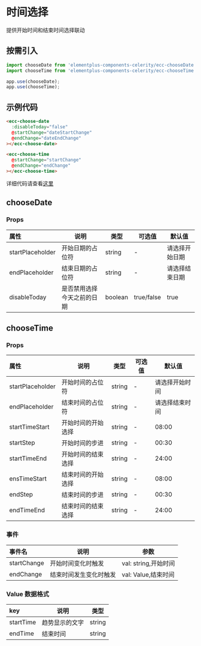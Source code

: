 # 时间选择

提供开始时间和结束时间选择联动

## 按需引入

```js
import chooseDate from 'elementplus-components-celerity/ecc-chooseDate';
import chooseTime from 'elementplus-components-celerity/ecc-chooseTime';

app.use(chooseDate);
app.use(chooseTime);
```

## 示例代码

```html
<ecc-choose-date
  :disableToday="false"
  @startChange="dateStartChange"
  @endChange="dateEndChange"
></ecc-choose-date>

<ecc-choose-time
  @startChange="startChange"
  @endChange="endChange"
></ecc-choose-time>
```

详细代码请查看[这里]()

## chooseDate

### Props

| 属性             | 说明                       | 类型    | 可选值     | 默认值         |
| :--------------- | -------------------------- | ------- | ---------- | -------------- |
| startPlaceholder | 开始日期的占位符           | string  | -          | 请选择开始日期 |
| endPlaceholder   | 结束日期的占位符           | string  | -          | 请选择结束日期 |
| disableToday     | 是否禁用选择今天之前的日期 | boolean | true/false | true           |

## chooseTime

### Props

| 属性             | 说明               | 类型   | 可选值 | 默认值         |
| :--------------- | ------------------ | ------ | ------ | -------------- |
| startPlaceholder | 开始时间的占位符   | string | -      | 请选择开始时间 |
| endPlaceholder   | 结束时间的占位符   | string | -      | 请选择结束时间 |
| startTimeStart   | 开始时间的开始选择 | string | -      | 08:00          |
| startStep        | 开始时间的步进     | string | -      | 00:30          |
| startTimeEnd     | 开始时间的结束选择 | string | -      | 24:00          |
| ensTimeStart     | 结束时间的开始选择 | string | -      | 08:00          |
| endStep          | 结束时间的步进     | string | -      | 00:30          |
| endTimeEnd       | 结束时间的结束选择 | string | -      | 24:00          |

### 事件

| 事件名      | 说明                   | 参数                 |
| :---------- | ---------------------- | -------------------- |
| startChange | 开始时间变化时触发     | val: string,开始时间 |
| endChange   | 结束时间发生变化时触发 | val: Value,结束时间  |

### Value 数据格式

| key       | 说明           | 类型   |
| :-------- | -------------- | ------ |
| startTime | 趋势显示的文字 | string |
| endTime   | 结束时间       | string |
